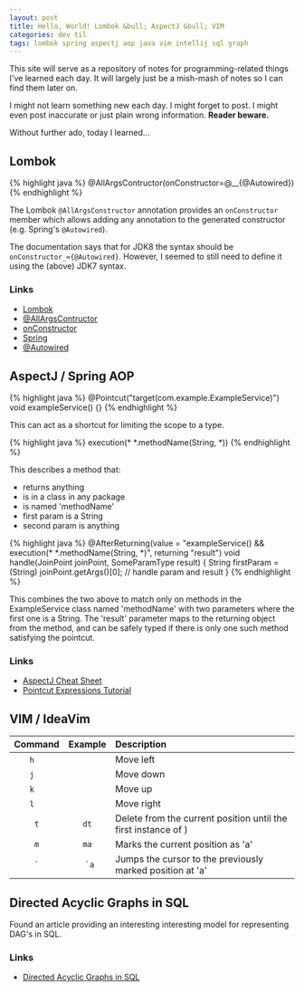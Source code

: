 ```yaml
---
layout: post
title: Hello, World! Lombok &bull; AspectJ &bull; VIM
categories: dev til
tags: lombok spring aspectj aop java vim intellij sql graph
---
```


This site will serve as a repository of notes for programming-related things
I've learned each day. It will largely just be a mish-mash of notes so I can
find them later on.

I might not learn something new each day. I might forget to post. I might even
post inaccurate or just plain wrong information.  **Reader beware.**

Without further ado, today I learned...

## Lombok

{% highlight java %}
@AllArgsContructor(onConstructor=@__{@Autowired})
{% endhighlight %}

The Lombok `@AllArgsConstructor` annotation provides an `onConstructor` member
which allows adding any annotation to the generated constructor (e.g. Spring's
`@Autowired`).

The documentation says that for JDK8 the syntax should be
`onConstructor_={@Autowired}`. However, I seemed to still need to define it
using the (above) JDK7 syntax.

### Links

* [Lombok](https://projectlombok.org/)
* [@AllArgsContructor](https://projectlombok.org/api/lombok/AllArgsConstructor.html)
* [onConstructor](https://projectlombok.org/api/lombok/AllArgsConstructor.html#onConstructor--)
* [Spring](https://spring.io/)
* [@Autowired](https://docs.spring.io/spring-framework/docs/current/javadoc-api/org/springframework/beans/factory/annotation/Autowired.html)

## AspectJ / Spring AOP

{% highlight java %}
@Pointcut("target(com.example.ExampleService)")
void exampleService() {}
{% endhighlight %}

This can act as a shortcut for limiting the scope to a type.

{% highlight java %}
execution(* *.methodName(String, *))
{% endhighlight %}

This describes a method that:
- returns anything
- is in a class in any package
- is named 'methodName'
- first param is a String
- second param is anything

{% highlight java %}
@AfterReturning(value = "exampleService() && execution(* *.methodName(String, *)", returning "result")
void handle(JoinPoint joinPoint, SomeParamType result) {
  String firstParam = (String) joinPoint.getArgs()[0];
  // handle param and result
}
{% endhighlight %}

This combines the two above to match only on methods in the ExampleService class
named 'methodName' with two parameters where the first one is a String. The
'result' parameter maps to the returning object from the method, and can be
safely typed if there is only one such method satisfying the pointcut.

### Links

* [AspectJ Cheat Sheet](https://blog.espenberntsen.net/2010/03/20/aspectj-cheat-sheet/)
* [Pointcut Expressions Tutorial](http://www.baeldung.com/spring-aop-pointcut-tutorial)

## VIM / IdeaVim

| Command | Example | Description                                                    |
|:-------:|:-------:|:---------------------------------------------------------------|
| `h`     |         | Move left                                                      |
| `j`     |         | Move down                                                      |
| `k`     |         | Move up                                                        |
| `l`     |         | Move right                                                     |
| `t`     | `dt`    | Delete from the current position until the first instance of ) |
| `m`     | `ma`    | Marks the current position as 'a'                              |
| `` ` `` | `` `a`` | Jumps the cursor to the previously marked position at 'a'      |

## Directed Acyclic Graphs in SQL

Found an article providing an interesting interesting model for representing
DAG's in SQL.

### Links

* [Directed Acyclic Graphs in SQL](https://www.codeproject.com/Articles/22824/A-Model-to-Represent-Directed-Acyclic-Graphs-DAG-o)
